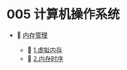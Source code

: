 # 005 计算机操作系统

* 📑 [内存管理](siyuan://blocks/20241213100905-4cyiigm)

  * 📄 [1.虚拟内存](siyuan://blocks/20241213110904-9fmxnd7)
  * 📄 [2.内存时序](siyuan://blocks/20241213100915-q08wgau)

　　‍
